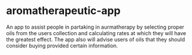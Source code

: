 # aromatherapeutic-app
An app to assist people in partaking in aurmatherapy by selecting proper oils from the users collection and calculating rates at which they will have the greatest effect. The app also will advise users of oils that they should consider buying provided certain information.
